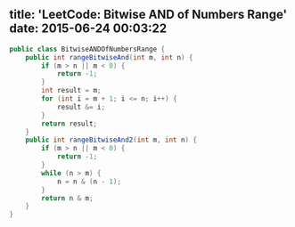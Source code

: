 title: 'LeetCode: Bitwise AND of Numbers Range'
date: 2015-06-24 00:03:22
---

```java
public class BitwiseANDOfNumbersRange {
    public int rangeBitwiseAnd(int m, int n) {
        if (m > n || m < 0) {
            return -1;
        }
        int result = m;
        for (int i = m + 1; i <= n; i++) {
            result &= i;
        }
        return result;
    }
    public int rangeBitwiseAnd2(int m, int n) {
        if (m > n || m < 0) {
            return -1;
        }
        while (n > m) {
            n = n & (n - 1);
        }
        return n & m;
    }
}
```
